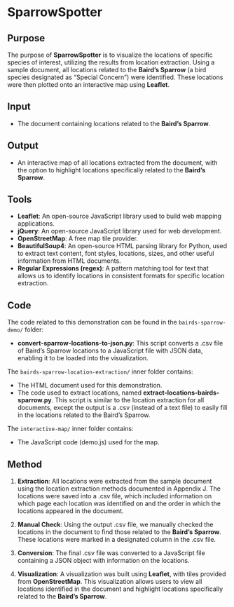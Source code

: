 # SparrowSpotter

## Purpose
The purpose of **SparrowSpotter** is to visualize the locations of specific species of interest, utilizing the results from location extraction. Using a sample document, all locations related to the **Baird’s Sparrow** (a bird species designated as “Special Concern”) were identified. These locations were then plotted onto an interactive map using **Leaflet**.

## Input
- The document containing locations related to the **Baird’s Sparrow**.

## Output
- An interactive map of all locations extracted from the document, with the option to highlight locations specifically related to the **Baird’s Sparrow**.

## Tools
- **Leaflet**: An open-source JavaScript library used to build web mapping applications.
- **jQuery**: An open-source JavaScript library used for web development.
- **OpenStreetMap**: A free map tile provider.
- **BeautifulSoup4**: An open-source HTML parsing library for Python, used to extract text content, font styles, locations, sizes, and other useful information from HTML documents.
- **Regular Expressions (regex)**: A pattern matching tool for text that allows us to identify locations in consistent formats for specific location extraction.

## Code
The code related to this demonstration can be found in the `bairds-sparrow-demo/` folder:

- **convert-sparrow-locations-to-json.py**: This script converts a .csv file of Baird’s Sparrow locations to a JavaScript file with JSON data, enabling it to be loaded into the visualization.
  
The `bairds-sparrow-location-extraction/` inner folder contains:
- The HTML document used for this demonstration.
- The code used to extract locations, named **extract-locations-bairds-sparrow.py**. This script is similar to the location extraction for all documents, except the output is a .csv (instead of a text file) to easily fill in the locations related to the Baird’s Sparrow.

The `interactive-map/` inner folder contains:
- The JavaScript code (demo.js) used for the map.

## Method
1. **Extraction**: All locations were extracted from the sample document using the location extraction methods documented in Appendix J. The locations were saved into a .csv file, which included information on which page each location was identified on and the order in which the locations appeared in the document.

2. **Manual Check**: Using the output .csv file, we manually checked the locations in the document to find those related to the **Baird’s Sparrow**. These locations were marked in a designated column in the .csv file.

3. **Conversion**: The final .csv file was converted to a JavaScript file containing a JSON object with information on the locations.

4. **Visualization**: A visualization was built using **Leaflet**, with tiles provided from **OpenStreetMap**. This visualization allows users to view all locations identified in the document and highlight locations specifically related to the **Baird’s Sparrow**.
